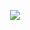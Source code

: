 
<p align="center">
  <a href="https://skillicons.dev">
    <img src="https://skillicons.dev/icons?i=java,mysql,spring,linux,eclipse,github,idea" />
  </a>
</p>


